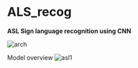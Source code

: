 # ALS_recog
**ASL Sign language recognition using CNN**

![arch](https://user-images.githubusercontent.com/81234405/177198005-d5c1ab34-4197-4c9c-9b59-2cec9c1fd041.png)

Model overview
![asl1](https://user-images.githubusercontent.com/81234405/184692389-b573ad53-4a65-490f-90a3-de37d6a7ddff.png)
